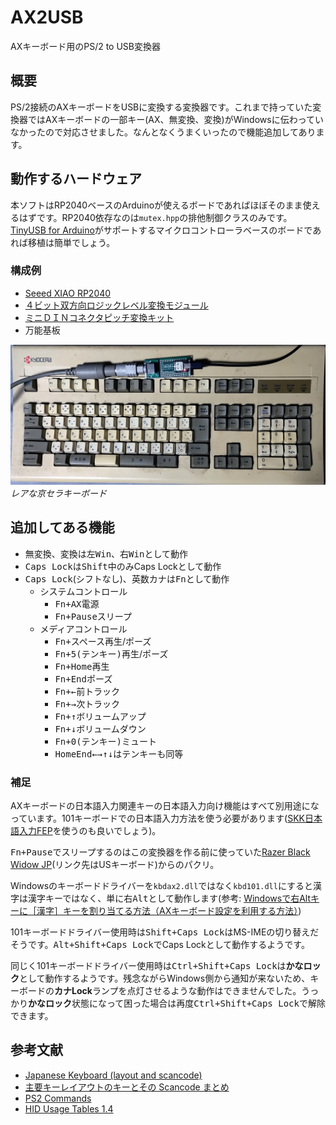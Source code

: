 # AX2USB
AXキーボード用のPS/2 to USB変換器

## 概要
PS/2接続のAXキーボードをUSBに変換する変換器です。これまで持っていた変換器ではAXキーボードの一部キー(AX、無変換、変換)がWindowsに伝わっていなかったので対応させました。なんとなくうまくいったので機能追加してあります。

## 動作するハードウェア

本ソフトはRP2040ベースのArduinoが使えるボードであればほぼそのまま使えるはずです。RP2040依存なのは`mutex.hpp`の排他制御クラスのみです。[TinyUSB for Arduino](https://github.com/adafruit/Adafruit_TinyUSB_Arduino)がサポートするマイクロコントローラベースのボードであれば移植は簡単でしょう。

### 構成例

* [Seeed XIAO RP2040](https://www.seeedstudio.com/XIAO-RP2040-v1-0-p-5026.html)
* [４ビット双方向ロジックレベル変換モジュール](https://akizukidenshi.com/catalog/g/gK-13837/)
* [ミニＤＩＮコネクタピッチ変換キット](https://akizukidenshi.com/catalog/g/gK-09483/)
* 万能基板

![京セラキーボード](https://raw.githubusercontent.com/homy-newfs8/AX2USB/contents/kbd-kyocera.jpg)
*レアな京セラキーボード*

## 追加してある機能

* <kbd>無変換</kbd>、<kbd>変換</kbd>は<kbd>左Win</kbd>、<kbd>右Win</kbd>として動作
* <kbd>Caps Lock</kbd>は<kbd>Shift</kbd>中のみCaps Lockとして動作
* <kbd>Caps Lock</kbd>(シフトなし)、<kbd>英数カナ</kbd>は<kbd>Fn</kbd>として動作
  * システムコントロール
    * <kbd><kbd>Fn</kbd>+<kbd>AX</kbd></kbd>電源
    * <kbd><kbd>Fn</kbd>+<kbd>Pause</kbd></kbd>スリープ
  * メディアコントロール
    * <kbd><kbd>Fn</kbd>+<kbd>スペース</kbd></kbd>再生/ポーズ
    * <kbd><kbd>Fn</kbd>+<kbd>5</kbd>(テンキー)</kbd>再生/ポーズ
    * <kbd><kbd>Fn</kbd>+<kbd>Home</kbd></kbd>再生
    * <kbd><kbd>Fn</kbd>+<kbd>End</kbd></kbd>ポーズ
    * <kbd><kbd>Fn</kbd>+<kbd>←</kbd></kbd>前トラック
    * <kbd><kbd>Fn</kbd>+<kbd>→</kbd></kbd>次トラック
    * <kbd><kbd>Fn</kbd>+<kbd>↑</kbd></kbd>ボリュームアップ
    * <kbd><kbd>Fn</kbd>+<kbd>↓</kbd></kbd>ボリュームダウン
    * <kbd><kbd>Fn</kbd>+<kbd>0</kbd>(テンキー)</kbd>ミュート
    * <kbd>Home</kbd><kbd>End</kbd><kbd>←</kbd><kbd>→</kbd><kbd>↑</kbd><kbd>↓</kbd></kbd>はテンキーも同等

### 補足

AXキーボードの日本語入力関連キーの日本語入力向け機能はすべて別用途になっています。101キーボードでの日本語入力方法を使う必要があります([SKK日本語入力FEP](http://coexe.web.fc2.com/programs.html)を使うのも良いでしょう)。

<kbd><kbd>Fn</kbd>+<kbd>Pause</kbd></kbd>でスリープするのはこの変換器を作る前に使っていた[Razer Black Widow JP](https://www.razer.com/jp-jp/gaming-keyboards/razer-blackwidow-lite)(リンク先はUSキーボード)からのパクリ。

Windowsのキーボードドライバーを`kbdax2.dll`ではなく`kbd101.dll`にすると<kbd>漢字</kbd>は漢字キーではなく、単に<kbd>右Alt</kbd>として動作します(参考: [Windowsで右Altキーに［漢字］キーを割り当てる方法（AXキーボード設定を利用する方法）](https://atmarkit.itmedia.co.jp/ait/articles/0001/26/news001.html))

101キーボードドライバー使用時は<kbd><kbd>Shift</kbd>+<kbd>Caps Lock</kbd></kbd>はMS-IMEの切り替えだそうです。<kbd><kbd>Alt</kbd>+<kbd>Shift</kbd>+<kbd>Caps Lock</kbd></kbd>でCaps Lockとして動作するようです。

同じく101キーボードドライバー使用時は<kbd><kbd>Ctrl</kbd>+<kbd>Shift</kbd>+<kbd>Caps Lock</kbd></kbd>は**かなロック**として動作するようです。残念ながらWindows側から通知が来ないため、キーボードの**カナLock**ランプを点灯させるような動作はできませんでした。うっかり**かなロック**状態になって困った場合は再度<kbd><kbd>Ctrl</kbd>+<kbd>Shift</kbd>+<kbd>Caps Lock</kbd></kbd>で解除できます。

## 参考文献

* [Japanese Keyboard (layout and scancode)](http://hp.vector.co.jp/authors/VA003720/lpproj/others/kbdjpn.htm)
* [主要キーレイアウトのキーとその Scancode まとめ](https://bsakatu.net/doc/scancode/)
* [PS2 Commands](https://techdocs.altium.com/display/FPGA/PS2+Commands)
* [HID Usage Tables 1.4](https://usb.org/document-library/hid-usage-tables-14)
